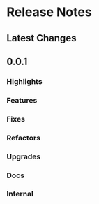 # Release Notes
## Latest Changes

## 0.0.1
### Highlights
### Features
### Fixes
### Refactors
### Upgrades
### Docs
### Internal
